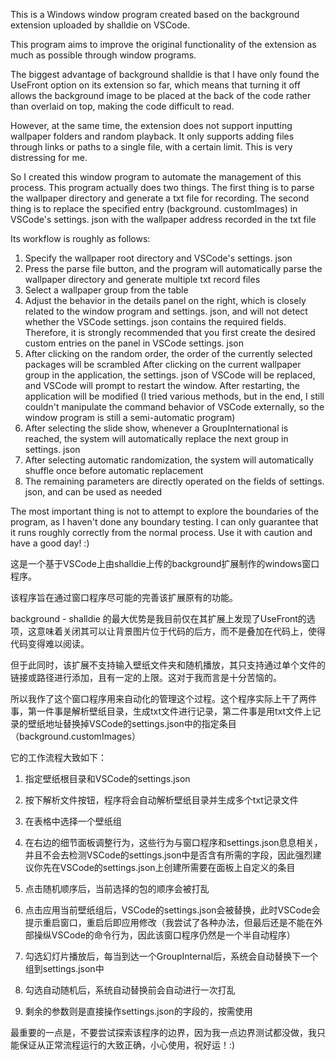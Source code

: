 This is a Windows window program created based on the background extension uploaded by shalldie on VSCode.

This program aims to improve the original functionality of the extension as much as possible through window programs.

The biggest advantage of background shalldie is that I have only found the UseFront option on its extension so far, which means that turning it off allows the background image to be placed at the back of the code rather than overlaid on top, making the code difficult to read.

However, at the same time, the extension does not support inputting wallpaper folders and random playback. It only supports adding files through links or paths to a single file, with a certain limit. This is very distressing for me.

So I created this window program to automate the management of this process. This program actually does two things. The first thing is to parse the wallpaper directory and generate a txt file for recording. The second thing is to replace the specified entry (background. customImages) in VSCode's settings. json with the wallpaper address recorded in the txt file

Its workflow is roughly as follows:

1. Specify the wallpaper root directory and VSCode's settings. json
2. Press the parse file button, and the program will automatically parse the wallpaper directory and generate multiple txt record files
3. Select a wallpaper group from the table
4. Adjust the behavior in the details panel on the right, which is closely related to the window program and settings. json, and will not detect whether the VSCode settings. json contains the required fields. Therefore, it is strongly recommended that you first create the desired custom entries on the panel in VSCode settings. json
5. After clicking on the random order, the order of the currently selected packages will be scrambled
After clicking on the current wallpaper group in the application, the settings. json of VSCode will be replaced, and VSCode will prompt to restart the window. After restarting, the application will be modified (I tried various methods, but in the end, I still couldn't manipulate the command behavior of VSCode externally, so the window program is still a semi-automatic program)
7. After selecting the slide show, whenever a GroupInternational is reached, the system will automatically replace the next group in settings. json
8. After selecting automatic randomization, the system will automatically shuffle once before automatic replacement
9. The remaining parameters are directly operated on the fields of settings. json, and can be used as needed

The most important thing is not to attempt to explore the boundaries of the program, as I haven't done any boundary testing. I can only guarantee that it runs roughly correctly from the normal process. Use it with caution and have a good day! :)



这是一个基于VSCode上由shalldie上传的background扩展制作的windows窗口程序。

该程序旨在通过窗口程序尽可能的完善该扩展原有的功能。

background - shalldie 的最大优势是我目前仅在其扩展上发现了UseFront的选项，这意味着关闭其可以让背景图片位于代码的后方，而不是叠加在代码上，使得代码变得难以阅读。

但于此同时，该扩展不支持输入壁纸文件夹和随机播放，其只支持通过单个文件的链接或路径进行添加，且有一定的上限。这对于我而言是十分苦恼的。

所以我作了这个窗口程序用来自动化的管理这个过程。这个程序实际上干了两件事，第一件事是解析壁纸目录，生成txt文件进行记录，第二件事是用txt文件上记录的壁纸地址替换掉VSCode的settings.json中的指定条目（background.customImages）

它的工作流程大致如下：

1. 指定壁纸根目录和VSCode的settings.json

2. 按下解析文件按钮，程序将会自动解析壁纸目录并生成多个txt记录文件

3. 在表格中选择一个壁纸组

4. 在右边的细节面板调整行为，这些行为与窗口程序和settings.json息息相关，并且不会去检测VSCode的settings.json中是否含有所需的字段，因此强烈建议你先在VSCode的settings.json上创建所需要在面板上自定义的条目

5. 点击随机顺序后，当前选择的包的顺序会被打乱

6. 点击应用当前壁纸组后，VSCode的settings.json会被替换，此时VSCode会提示重启窗口，重启后即应用修改（我尝试了各种办法，但最后还是不能在外部操纵VSCode的命令行为，因此该窗口程序仍然是一个半自动程序）

7. 勾选幻灯片播放后，每当到达一个GroupInternal后，系统会自动替换下一个组到settings.json中

8. 勾选自动随机后，系统自动替换前会自动进行一次打乱

9. 剩余的参数则是直接操作settings.json的字段的，按需使用

最重要的一点是，不要尝试探索该程序的边界，因为我一点边界测试都没做，我只能保证从正常流程运行的大致正确，小心使用，祝好运！:)
